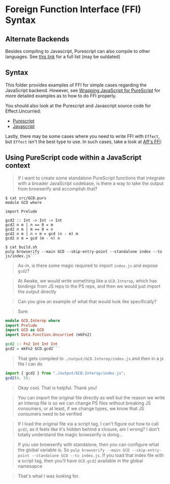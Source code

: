 # Foreign Function Interface (FFI) Syntax

## Alternate Backends

Besides compiling to Javascript, Purescript can also compile to other languages. See [this link](https://github.com/purescript/documentation/blob/master/ecosystem/Alternate-backends.md) for a full list (may be outdated)

## Syntax

This folder provides examples of FFI for simple cases regarding the JavaScript backend. However, see [Wrapping JavaScript for PureScript](https://blog.ndk.io/purescript-ffi.html) for more detailed examples as to how to do FFI properly.

You should also look at the Purescript and Javascript source code for Effect.Uncurried:
- [Purescript](https://github.com/purescript/purescript-effect/blob/v2.0.0/src/Effect/Uncurried.purs#L139)
- [Javascript](https://github.com/purescript/purescript-effect/blob/v2.0.0/src/Effect/Uncurried.js#L1)

Lastly, there may be some cases where you need to write FFI with `Effect`, but `Effect` isn't the best type to use. In such cases, take a look at [Aff's FFI](https://pursuit.purescript.org/packages/purescript-aff/5.0.2/docs/Effect.Aff.Compat):

## Using PureScript code within a JavaScript context

> If I want to create some standalone PureScript functions that integrate with a broader JavaScript codebase, is there a way to take the output from browserify and accomplish that?

```
$ cat src/GCD.purs
module GCD where

import Prelude

gcd2 :: Int -> Int -> Int
gcd2 n m | n == 0 = m
gcd2 n m | m == 0 = n
gcd2 n m | n > m = gcd (n - m) m
gcd2 n m = gcd (m - n) n

$ cat build.sh
pulp browserify --main GCD --skip-entry-point --standalone index --to js/index.js```
```
> As-in, is there some magic required to import `index.js` and expose `gcd2`?

> At Awake, we would write something like a `GCD.Interop`, which has bindings from JS reps to the PS reps, and then we would just import the output directly

> Can you give an example of what that would look like specifically?

> Sure.
```haskell
module GCD.Interop where
import Prelude
import GCD as GCD
import Data.Function.Uncurried (mkFn2)

gcd2 :: Fn2 Int Int Int
gcd2 = mkFn2 GCD.gcd2```
```
> That gets compiled to `./output/GCD.Interop/index.js` and then in a js file I can do
```javascript
import { gcd2 } from "./output/GCD.Interop/index.js";
gcd2(4, 5);
```

> Okay cool. That is helpful. Thank you!

> You can import the original file directly as well but the reason we write an Interop file is so we can change PS files without breaking JS consumers, or at least, if we change types, we know that JS consumers need to be verified

> If I load the original file via a script tag, I can't figure out how to call `gcd2`, as it feels like it's hidden behind a closure, am I wrong? I don't totally understand the magic browserify is doing...

> If you use browserify with standalone, then you can configure what the global variable is. So `pulp browserify --main GCD --skip-entry-point --standalone GCD --to index.js`. If you load that index file with a script tag, then you’ll have `GCD.gcd2` available in the global namesapce

> That's what I was looking for.
